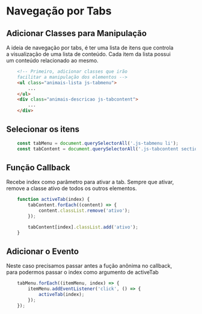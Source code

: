 # Navegação por Tabs

## Adicionar Classes para Manipulação

A ideia de navegação por tabs, é ter uma lista de itens que controla <br>
a visualização de uma lista de conteúdo. Cada item da lista possui <br>
um conteúdo relacionado ao mesmo.

```html
    <!-- Primeiro, adicionar classes que irão
    facilitar a manipulação dos elementos -->
    <ul class="animais-lista js-tabmenu">
        ...
    </ul>
    <div class="animais-descricao js-tabcontent">
        ...
    </div>
```

## Selecionar os itens

```js
    const tabMenu = document.querySelectorAll('.js-tabmenu li');
    const tabContent = document.querySelectorAll('.js-tabcontent section');
```

## Função Callback

Recebe index como parâmetro para ativar a tab. Sempre que ativar, <br>
remove a classe ativo de todos os outros elementos.

```js
    function activeTab(index) {
        tabContent.forEach((content) => {
            content.classList.remove('ativo');
        });

        tabContent[index].classList.add('ativo');
    }
```

## Adicionar o Evento

Neste caso precisamos passar antes a fução anônima no callback, <br>
para podermos passar o index como argumento de activeTab

```js
    tabMenu.forEach((itemMenu, index) => {
        itemMenu.addEventListener('click', () => {
            activeTab(index);
        });
    });
```
